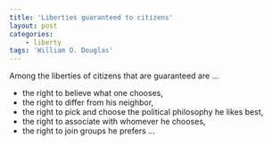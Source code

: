 ```yaml
---
title: 'Liberties guaranteed to citizens'
layout: post
categories:
    - liberty
tags: 'William O. Douglas'
---
```


Among the liberties of citizens that are guaranteed are …

- the right to believe what one chooses,
- the right to differ from his neighbor,
- the right to pick and choose the political philosophy he likes best,
- the right to associate with whomever he chooses,
- the right to join groups he prefers …